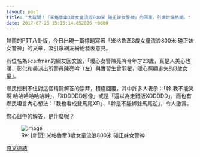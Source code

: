```yaml
---
layout: post
title: "大哉問！「米格魯牽3歲女童流浪800米 碰正妹女警神」的回覆，引爆討論熱潮。"
date: 2017-07-25 15:15:14.852826 +0800
---
```


熱鬧的PTT八卦版，今日出現一篇標題寫著「米格魯牽3歲女童流浪800米 碰正妹女警神」的文章，吸引眾網友紛紛發表意見。

有位名為scarfman的網友回文說，「暖心女警陳亮吟今年才23歲，真是人美心也暖，彰化和美派出所警員陳亮吟（左）與實習生曾羽翟，暖心照顧走失的3歲女童」。

鄉民控制不住對這個精闢解答的崇拜，積極回覆，其中許多人表示：「幹  我不能笑啊 哈哈哈哈哈哈幹」、「XDDDDD超像」或是「還以為走錯版XDDDDD」，而也有鄉民坦言內心想法：「我也看成雙馬尾XD」、「幹是不能綁雙馬尾逆」，令人激賞。

您心目中的解答，是什麼呢？

<figure>
<img src="http://img.ltn.com.tw/Upload/liveNews/BigPic/600_2141654_1.jpg" alt="image">
<figcaption>
Re: [新聞] 米格魯牽3歲女童流浪800米 碰正妹女警神
</figcaption>
</figure>

<a href = "https://www.ptt.cc/bbs/Gossiping/M.1500927249.A.F4F.html">原文連結</a>

